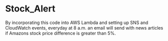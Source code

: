 # Stock_Alert
By incorporating this code into AWS Lambda and setting up SNS and CloudWatch events, everyday at 8 a.m. an email will send with news articles if Amazons stock price difference is greater than 5%.
